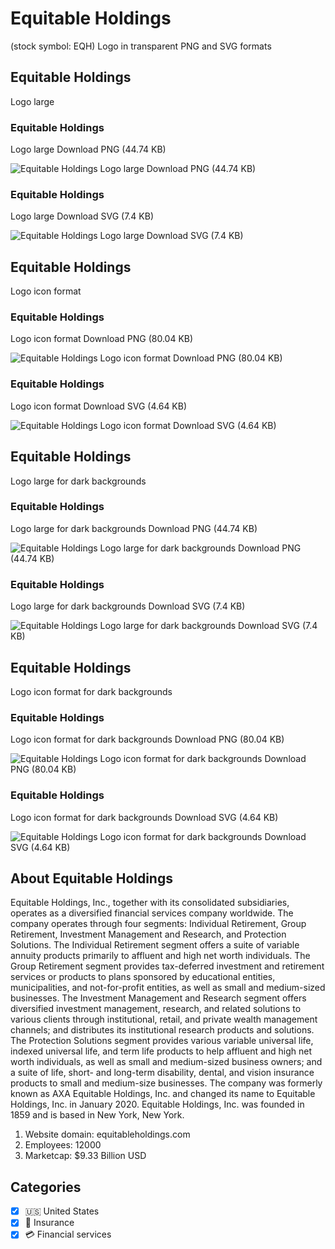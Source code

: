 # Equitable Holdings
 (stock symbol: EQH) Logo in transparent PNG and SVG formats

## Equitable Holdings
 Logo large

### Equitable Holdings
 Logo large Download PNG (44.74 KB)

![Equitable Holdings
 Logo large Download PNG (44.74 KB)](/img/orig/EQH_BIG-0d020349.png)

### Equitable Holdings
 Logo large Download SVG (7.4 KB)

![Equitable Holdings
 Logo large Download SVG (7.4 KB)](/img/orig/EQH_BIG-38b1f52b.svg)

## Equitable Holdings
 Logo icon format

### Equitable Holdings
 Logo icon format Download PNG (80.04 KB)

![Equitable Holdings
 Logo icon format Download PNG (80.04 KB)](/img/orig/EQH-06734ef1.png)

### Equitable Holdings
 Logo icon format Download SVG (4.64 KB)

![Equitable Holdings
 Logo icon format Download SVG (4.64 KB)](/img/orig/EQH-656cd2a1.svg)

## Equitable Holdings
 Logo large for dark backgrounds

### Equitable Holdings
 Logo large for dark backgrounds Download PNG (44.74 KB)

![Equitable Holdings
 Logo large for dark backgrounds Download PNG (44.74 KB)](/img/orig/EQH_BIG.D-8637ea24.png)

### Equitable Holdings
 Logo large for dark backgrounds Download SVG (7.4 KB)

![Equitable Holdings
 Logo large for dark backgrounds Download SVG (7.4 KB)](/img/orig/EQH_BIG.D-be8a260c.svg)

## Equitable Holdings
 Logo icon format for dark backgrounds

### Equitable Holdings
 Logo icon format for dark backgrounds Download PNG (80.04 KB)

![Equitable Holdings
 Logo icon format for dark backgrounds Download PNG (80.04 KB)](/img/orig/EQH.D-3ca2a7b4.png)

### Equitable Holdings
 Logo icon format for dark backgrounds Download SVG (4.64 KB)

![Equitable Holdings
 Logo icon format for dark backgrounds Download SVG (4.64 KB)](/img/orig/EQH.D-794397e1.svg)

## About Equitable Holdings


Equitable Holdings, Inc., together with its consolidated subsidiaries, operates as a diversified financial services company worldwide. The company operates through four segments: Individual Retirement, Group Retirement, Investment Management and Research, and Protection Solutions. The Individual Retirement segment offers a suite of variable annuity products primarily to affluent and high net worth individuals. The Group Retirement segment provides tax-deferred investment and retirement services or products to plans sponsored by educational entities, municipalities, and not-for-profit entities, as well as small and medium-sized businesses. The Investment Management and Research segment offers diversified investment management, research, and related solutions to various clients through institutional, retail, and private wealth management channels; and distributes its institutional research products and solutions. The Protection Solutions segment provides various variable universal life, indexed universal life, and term life products to help affluent and high net worth individuals, as well as small and medium-sized business owners; and a suite of life, short- and long-term disability, dental, and vision insurance products to small and medium-size businesses. The company was formerly known as AXA Equitable Holdings, Inc. and changed its name to Equitable Holdings, Inc. in January 2020. Equitable Holdings, Inc. was founded in 1859 and is based in New York, New York.

1. Website domain: equitableholdings.com
2. Employees: 12000
3. Marketcap: $9.33 Billion USD


## Categories
- [x] 🇺🇸 United States
- [x] 🏦 Insurance
- [x] 💳 Financial services

